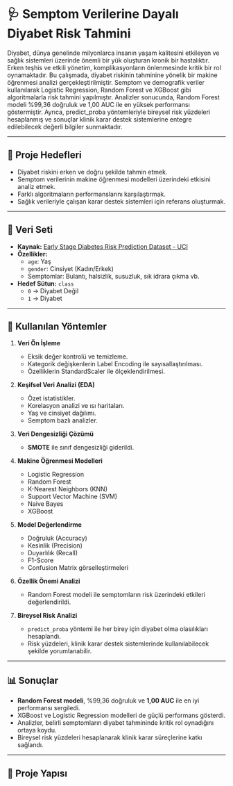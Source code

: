# 🩺 Semptom Verilerine Dayalı Diyabet Risk Tahmini

Diyabet, dünya genelinde milyonlarca insanın yaşam kalitesini etkileyen ve sağlık sistemleri üzerinde önemli bir yük oluşturan kronik bir hastalıktır. Erken teşhis ve etkili yönetim, komplikasyonların önlenmesinde kritik bir rol oynamaktadır. Bu çalışmada, diyabet riskinin tahminine yönelik bir makine öğrenmesi analizi gerçekleştirilmiştir. Semptom ve demografik veriler kullanılarak Logistic Regression, Random Forest ve XGBoost gibi algoritmalarla risk tahmini yapılmıştır. Analizler sonucunda, Random Forest modeli %99,36 doğruluk ve 1,00 AUC ile en yüksek performansı göstermiştir. Ayrıca, predict_proba yöntemleriyle bireysel risk yüzdeleri hesaplanmış ve sonuçlar klinik karar destek sistemlerine entegre edilebilecek değerli bilgiler sunmaktadır.

---

## 🎯 Proje Hedefleri

- Diyabet riskini erken ve doğru şekilde tahmin etmek.  
- Semptom verilerinin makine öğrenmesi modelleri üzerindeki etkisini analiz etmek.  
- Farklı algoritmaların performanslarını karşılaştırmak.  
- Sağlık verileriyle çalışan karar destek sistemleri için referans oluşturmak.  

---

## 🧩 Veri Seti

- **Kaynak:** [Early Stage Diabetes Risk Prediction Dataset - UCI](https://archive.ics.uci.edu/dataset/529/early+stage+diabetes+risk+prediction+dataset)  
- **Özellikler:**  
  - `age`: Yaş  
  - `gender`: Cinsiyet (Kadın/Erkek)  
  - Semptomlar: Bulantı, halsizlik, susuzluk, sık idrara çıkma vb.  
- **Hedef Sütun:** `class`  
  - `0` → Diyabet Değil  
  - `1` → Diyabet  

---

## 🔬 Kullanılan Yöntemler

1. **Veri Ön İşleme**  
   - Eksik değer kontrolü ve temizleme.  
   - Kategorik değişkenlerin Label Encoding ile sayısallaştırılması.  
   - Özelliklerin StandardScaler ile ölçeklendirilmesi.  

2. **Keşifsel Veri Analizi (EDA)**  
   - Özet istatistikler.  
   - Korelasyon analizi ve ısı haritaları.  
   - Yaş ve cinsiyet dağılımı.  
   - Semptom bazlı analizler.  

3. **Veri Dengesizliği Çözümü**  
   - **SMOTE** ile sınıf dengesizliği giderildi.  

4. **Makine Öğrenmesi Modelleri**  
   - Logistic Regression  
   - Random Forest  
   - K-Nearest Neighbors (KNN)  
   - Support Vector Machine (SVM)  
   - Naive Bayes  
   - XGBoost  

5. **Model Değerlendirme**  
   - Doğruluk (Accuracy)  
   - Kesinlik (Precision)  
   - Duyarlılık (Recall)  
   - F1-Score  
   - Confusion Matrix görselleştirmeleri  

6. **Özellik Önemi Analizi**  
   - Random Forest modeli ile semptomların risk üzerindeki etkileri değerlendirildi.  

7. **Bireysel Risk Analizi**  
   - `predict_proba` yöntemi ile her birey için diyabet olma olasılıkları hesaplandı.  
   - Risk yüzdeleri, klinik karar destek sistemlerinde kullanılabilecek şekilde yorumlanabilir.  

---

## 📊 Sonuçlar

- **Random Forest modeli**, %99,36 doğruluk ve **1,00 AUC** ile en iyi performansı sergiledi.  
- XGBoost ve Logistic Regression modelleri de güçlü performans gösterdi.  
- Analizler, belirli semptomların diyabet tahmininde kritik rol oynadığını ortaya koydu.  
- Bireysel risk yüzdeleri hesaplanarak klinik karar süreçlerine katkı sağlandı.  

---

## 📂 Proje Yapısı

